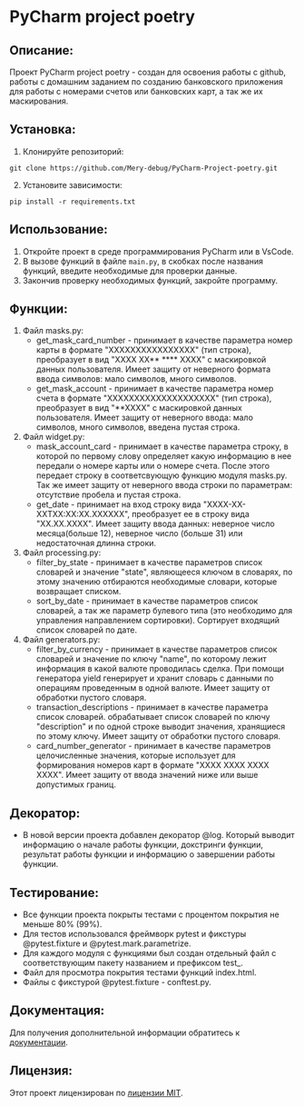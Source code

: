 # PyCharm project poetry

## Описание:

Проект PyCharm project poetry - создан для освоения работы с github,
работы с домашним заданием по созданию банковского приложения для работы
с номерами счетов или банковских карт, а так же их маскирования.

## Установка:

1. Клонируйте репозиторий:
```
git clone https://github.com/Mery-debug/PyCharm-Project-poetry.git
```
2. Установите зависимости:
```
pip install -r requirements.txt
```

## Использование:

1. Откройте проект в среде программирования PyCharm или в VsCode.
2. В вызове функций в файле `main.py`, в скобках после названия функций, введите необходимые для проверки данные.
3. Закончив проверку необходимых функций, закройте программу.

## Функции:

1. Файл masks.py:
    * get_mask_card_number - принимает в качестве параметра номер карты в формате "ХХХХХХХХХХХХХХХХ" (тип строка), 
    преобразует в вид "ХХХХ ХХ** **** ХХХХ" с маскировкой данных пользователя. Имеет защиту от неверного формата ввода
    символов: мало символов, много символов. 
    * get_mask_account - принимает в качестве параметра номер счета в формате "ХХХХХХХХХХХХХХХХХХХХ" (тип строка), 
    преобразует в вид "**ХХХХ" с маскировкой данных пользователя. Имеет защиту от неверного ввода: мало символов, 
    много символов, введена пустая строка.
2. Файл widget.py:
    * mask_account_card - принимает в качестве параметра строку, в которой по первому слову определяет какую информацию
    в нее передали о номере карты или о номере счета. После этого передает строку в соответсвующую функцию модуля masks.py.
    Так же имеет защиту от неверного ввода строки по параметрам: отсутствие пробела и пустая строка.
    * get_date - принимает на вход строку вида "ХХХХ-ХХ-ХХTХХ:ХХ:ХХ.ХХХХХХ", преобразует ее в строку вида "ХХ.ХХ.ХХХХ".
    Имеет защиту ввода данных: неверное число месяца(больше 12), неверное число (больше 31) или недостаточная длинна строки.
3. Файл processing.py:
    * filter_by_state - принимает в качестве параметров список словарей и значение "state", являющееся ключом в словарях,
    по этому значению отбираются необходимые словари, которые возвращает списком.
    * sort_by_date - принимает в качестве параметров список словарей, а так же параметр булевого типа (это необходимо
    для управления направлением сортировки). Сортирует входящий список словарей по дате.
4. Файл generators.py:
    * filter_by_currency - принимает в качестве параметров список словарей и значение по ключу "name", по которому лежит
    информация в какой валюте проводилась сделка. При помощи генератора yield генерирует и хранит словарь с данными по 
    операциям проведенным в одной валюте. Имеет защиту от обработки пустого словаря.
    * transaction_descriptions - принимает в качестве параметра список словарей. обрабатывает список словарей по ключу 
    "description" и по одной строке выводит значения, хранящиеся по этому ключу. Имеет защиту от обработки пустого словаря.
    * card_number_generator - принимает в качестве параметров целочисленные значения, которые использует для формирования 
    номеров карт в формате "ХХХХ ХХХХ ХХХХ ХХХХ". Имеет защиту от ввода значений ниже или выше допустимых границ.

## Декоратор:

* В новой версии проекта добавлен декоратор @log. Который выводит информацию о начале работы функции, докстринги функции, 
результат работы функции и информацию о завершении работы функции.

## Тестирование:

* Все функции проекта покрыты тестами с процентом покрытия не меньше 80% (99%).
* Для тестов использовался фреймворк pytest и фикстуры @pytest.fixture и @pytest.mark.parametrize.
* Для каждого модуля с функциями был создан отдельный файл с соответствующим пакету названием и префиксом test_.
* Файл для просмотра покрытия тестами функций index.html.
* Файлы с фикстурой @pytest.fixture - conftest.py.

## Документация:

Для получения дополнительной информации обратитесь к [документации](docs/README.md).

## Лицензия:

Этот проект лицензирован по [лицензии MIT](LICENSE).
